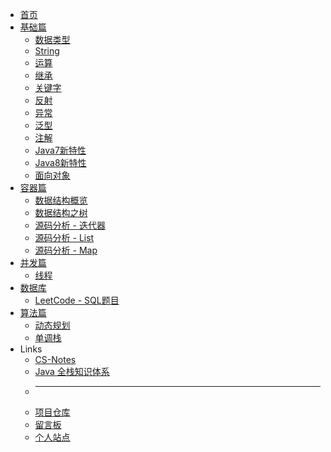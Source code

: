 * [<i class="fas fa-fw fa-home"></i> 首页](/README)
* [<i class="fas fa-fw fa-archive"></i> 基础篇](/all/basic_0)
	* [数据类型](/all/basic_01_数据类型)
	* [String](/all/basic_02_String)
	* [运算](/all/basic_03_运算)
	* [继承](/all/basic_04_继承)
	* [关键字](/all/basic_05_关键字)
	* [反射](/all/basic_06_反射)
	* [异常](/all/basic_07_异常)
	* [泛型](/all/basic_08_泛型)
	* [注解](/all/basic_09_注解)
	* [Java7新特性](/all/basic_10_Java7新特性)
	* [Java8新特性](/all/basic_11_Java8新特性)
	* [面向对象](/all/basic_12_面向对象)
* [<i class="fas fa-fw fa-box"></i> 容器篇](/all/container_0)
	* [数据结构概览](/all/container_01_数据结构概览)
	* [数据结构之树](/all/container_02_数据结构之树)
	* [源码分析 - 迭代器](/all/container_03_源码分析-迭代器)
	* [源码分析 - List](/all/container_04_源码分析-List)
	* [源码分析 - Map](/all/container_05_源码分析-Map)
* [<i class="fas fa-fw fa-lock"></i> 并发篇](/all/concurrency_0)
	* [线程](/all/concurrency_01_线程)
* [<i class="fas fa-fw fa-database"></i> 数据库](/all/db_0)
	* [LeetCode - SQL题目](/all/db_01_leetcode_sql)
* [<i class="fas fa-fw fa-laptop-code"></i> 算法篇](/all/algorithm_0)
	* [动态规划](/all/algorithm_01_动态规划)
	* [单调栈](/all/algorithm_02_单调栈)
* <i class="fas fa-fw fa-fan fa-spin"></i> Links
    * [<i class="fas fa-fw fa-pen"></i> CS-Notes](http://www.cyc2018.xyz/)
    * [<i class="fas fa-fw fa-book"></i> Java 全栈知识体系](https://www.pdai.tech/)
    * ---
    * [<i class="fab fa-fw fa-github"></i> 项目仓库](https://github.com/lewky/java-note)
    * [<i class="fas fa-fw fa-comment"></i> 留言板](https://lewky.cn/bbs/)
    * [<i class="fas fa-fw fa-atom"></i> 个人站点](https://lewky.cn)

    
<!--
    * [<i class="fas fa-fw fa-network-wired"></i> I/O篇](/io/)
    * [<i class="fas fa-fw fa-toolbox"></i> 框架篇](/framework/)
-->